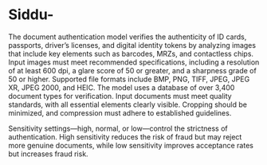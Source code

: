 # Siddu-
The document authentication model verifies the authenticity of ID cards, passports, driver’s licenses, and digital identity tokens by analyzing images that include key elements such as barcodes, MRZs, and contactless chips. Input images must meet recommended specifications, including a resolution of at least 600 dpi, a glare score of 50 or greater, and a sharpness grade of 50 or higher. Supported file formats include BMP, PNG, TIFF, JPEG, JPEG XR, JPEG 2000, and HEIC. The model uses a database of over 3,400 document types for verification. Input documents must meet quality standards, with all essential elements clearly visible. Cropping should be minimized, and compression must adhere to established guidelines.

Sensitivity settings—high, normal, or low—control the strictness of authentication. High sensitivity reduces the risk of fraud but may reject more genuine documents, while low sensitivity improves acceptance rates but increases fraud risk. 
